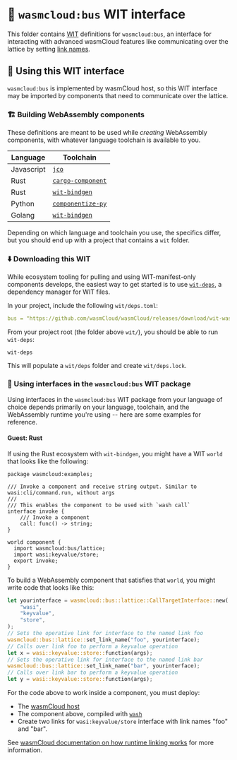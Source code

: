 # 🚌 `wasmcloud:bus` WIT interface

This folder contains [WIT][wit] definitions for `wasmcloud:bus`, an interface for interacting with advanced
wasmCloud features like communicating over the lattice by setting [link names][docs-links].

[wit]: https://github.com/WebAssembly/component-model/blob/main/design/mvp/WIT.md
[docs-links]: https://wasmcloud.com/docs/concepts/linking-components/linking-at-runtime#defining-and-using-link-names

## 👟 Using this WIT interface

`wasmcloud:bus` is implemented by wasmCloud host, so this WIT interface may be imported by components that need to communicate over the lattice.

### 🏗️ Building WebAssembly components

These definitions are meant to be used while *creating* WebAssembly components, with whatever language toolchain is available to you.

| Language   | Toolchain                            |
|------------|--------------------------------------|
| Javascript | [`jco`][jco]  |
| Rust       | [`cargo-component`][cargo-component] |
| Rust       | [`wit-bindgen`][wit-bindgen-rust]    |
| Python     | [`componentize-py`][compnentize-py]  |
| Golang     | [`wit-bindgen`][wit-bindgen-go]      |

Depending on which language and toolchain you use, the specifics differ, but you should end up with a project that contains a `wit` folder.

[cargo-component]: https://github.com/bytecodealliance/cargo-component
[compnentize-py]: https://github.com/bytecodealliance/componentize-py
[jco]: https://github.com/bytecodealliance/jco
[wit-bindgen-go]: https://github.com/bytecodealliance/wit-bindgen?tab=readme-ov-file#guest-tinygo
[wit-bindgen-rust]: https://github.com/bytecodealliance/wit-bindgen

### ⬇️ Downloading this WIT

While ecosystem tooling for pulling and using WIT-manifest-only components develops, the easiest way to get started is to use [`wit-deps`][wit-deps], a dependency manager for WIT files.

In your project, include the following `wit/deps.toml`:

```yaml
bus = "https://github.com/wasmCloud/wasmCloud/releases/download/wit-wasmcloud-bus-v0.1.0-draft/wit-wasmcloud-bus-0.1.0.tar.gz"
```

From your project root (the folder above `wit/`), you should be able to run `wit-deps`:

```console
wit-deps
```

This will populate a `wit/deps` folder and create `wit/deps.lock`.

[wit-deps]: https://github.com/bytecodealliance/wit-deps

### 🚀 Using interfaces in the `wasmcloud:bus` WIT package

Using interfaces in the `wasmcloud:bus` WIT package from your language of choice depends primarily on your language, toolchain, and the WebAssembly runtime you're using -- here are some examples for reference.

#### Guest: Rust

If using the Rust ecosystem with `wit-bindgen`, you might have a WIT `world` that looks like the following:

```wit
package wasmcloud:examples;

/// Invoke a component and receive string output. Similar to wasi:cli/command.run, without args
///
/// This enables the component to be used with `wash call`
interface invoke {
    /// Invoke a component
    call: func() -> string;
}

world component {
  import wasmcloud:bus/lattice;
  import wasi:keyvalue/store;
  export invoke;
}
```

To build a WebAssembly component that satisfies that `world`, you might write code that looks like this:

```rust
let yourinterface = wasmcloud::bus::lattice::CallTargetInterface::new(
    "wasi",
    "keyvalue",
    "store",
);
// Sets the operative link for interface to the named link foo
wasmcloud::bus::lattice::set_link_name("foo", yourinterface);
// Calls over link foo to perform a keyvalue operation
let x = wasi::keyvalue::store::function(args);
// Sets the operative link for interface to the named link bar
wasmcloud::bus::lattice::set_link_name("bar", yourinterface);
// Calls over link bar to perform a keyvalue operation
let y = wasi::keyvalue::store::function(args);
```

For the code above to work inside a component, you must deploy:

- The [wasmCloud host][docs-host]
- The component above, compiled with [`wash`][docs-wash]
- Create two links for `wasi:keyvalue/store` interface with link names "foo" and "bar".

See [wasmCloud documentation on how runtime linking works](https://wasmcloud.com/docs/concepts/linking-components/linking-at-runtime) for more information.

[docs-host]: https://wasmcloud.com/docs/concepts/hosts
[docs-wash]: https://wasmcloud.com/docs/ecosystem/wash/
